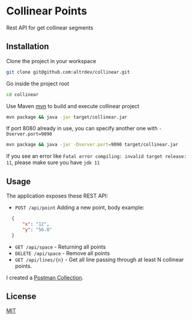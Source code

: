 # Collinear Points

Rest API for get collinear segments

## Installation
Clone the project in your workspace

```bash
git clone git@github.com:altrdev/collinear.git
```
Go inside the project root

```bash
cd collinear
```

Use Maven [mvn](https://maven.apache.org/download.cgi) to build and execute collinear project

```bash
mvn package && java -jar target/collinear.jar
```

If port 8080 already in use, you can specify another one with `-Dserver.port=9090`
```bash
mvn package && java -jar -Dserver.port=9090 target/collinear.jar
```

If you see an error like `Fatal error compiling: invalid target release: 11`, please make sure you have `jdk 11`


## Usage

The application exposes these REST API:

  - `POST /api/point` Adding a new point, body example:
  ```json
    {
    	"x": "12",
    	"y": "56.8"
    }
  ```
  - `GET /api/space` - Returning all points
  - `DELETE /api/space` - Remove all points
  - `GET /api/lines/{n}` - Get all line passing through at least N collinear points.
  
I created a [Postman Collection](https://www.getpostman.com/collections/e094226a9f78f32eace3).



## License
[MIT](https://choosealicense.com/licenses/mit/)
